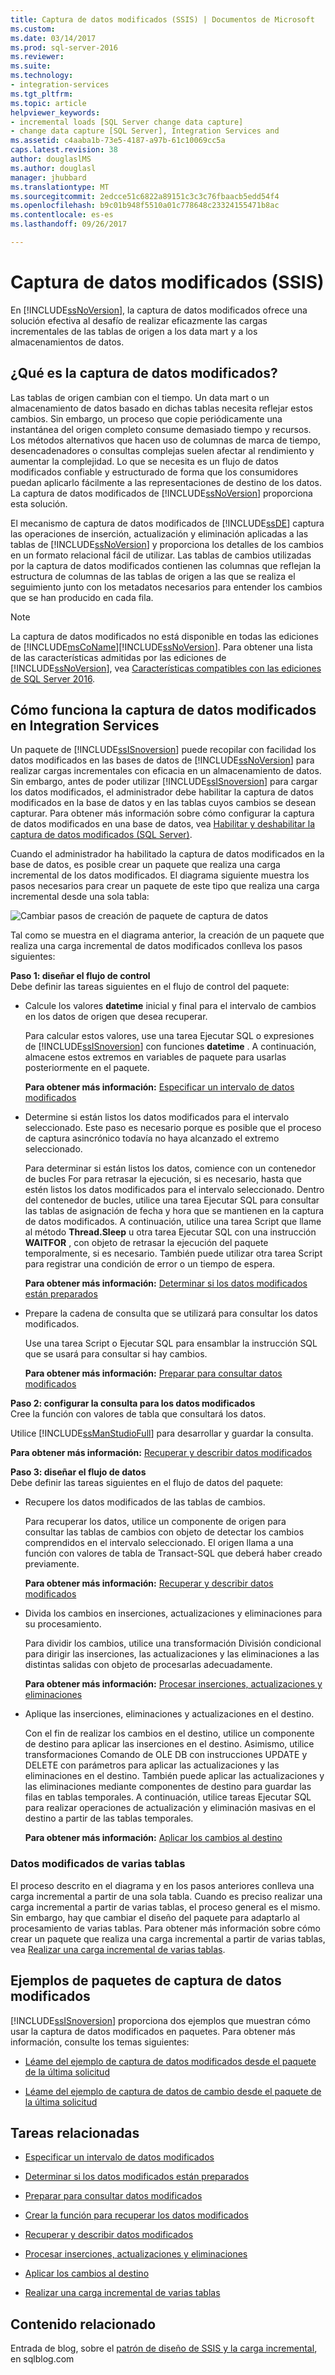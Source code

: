 ```yaml
---
title: Captura de datos modificados (SSIS) | Documentos de Microsoft
ms.custom: 
ms.date: 03/14/2017
ms.prod: sql-server-2016
ms.reviewer: 
ms.suite: 
ms.technology:
- integration-services
ms.tgt_pltfrm: 
ms.topic: article
helpviewer_keywords:
- incremental loads [SQL Server change data capture]
- change data capture [SQL Server], Integration Services and
ms.assetid: c4aaba1b-73e5-4187-a97b-61c10069cc5a
caps.latest.revision: 38
author: douglaslMS
ms.author: douglasl
manager: jhubbard
ms.translationtype: MT
ms.sourcegitcommit: 2edcce51c6822a89151c3c3c76fbaacb5edd54f4
ms.openlocfilehash: b9c01b948f5510a01c778648c23324155471b8ac
ms.contentlocale: es-es
ms.lasthandoff: 09/26/2017

---
```

# <a name="change-data-capture-ssis"></a>Captura de datos modificados (SSIS)
  En [!INCLUDE[ssNoVersion](../../includes/ssnoversion-md.md)], la captura de datos modificados ofrece una solución efectiva al desafío de realizar eficazmente las cargas incrementales de las tablas de origen a los data mart y a los almacenamientos de datos.  
  
## <a name="what-is-change-data-capture"></a>¿Qué es la captura de datos modificados?  
 Las tablas de origen cambian con el tiempo. Un data mart o un almacenamiento de datos basado en dichas tablas necesita reflejar estos cambios. Sin embargo, un proceso que copie periódicamente una instantánea del origen completo consume demasiado tiempo y recursos. Los métodos alternativos que hacen uso de columnas de marca de tiempo, desencadenadores o consultas complejas suelen afectar al rendimiento y aumentar la complejidad. Lo que se necesita es un flujo de datos modificados confiable y estructurado de forma que los consumidores puedan aplicarlo fácilmente a las representaciones de destino de los datos. La captura de datos modificados de [!INCLUDE[ssNoVersion](../../includes/ssnoversion-md.md)] proporciona esta solución.  
  
 El mecanismo de captura de datos modificados de [!INCLUDE[ssDE](../../includes/ssde-md.md)] captura las operaciones de inserción, actualización y eliminación aplicadas a las tablas de [!INCLUDE[ssNoVersion](../../includes/ssnoversion-md.md)] y proporciona los detalles de los cambios en un formato relacional fácil de utilizar. Las tablas de cambios utilizadas por la captura de datos modificados contienen las columnas que reflejan la estructura de columnas de las tablas de origen a las que se realiza el seguimiento junto con los metadatos necesarios para entender los cambios que se han producido en cada fila.  
  
> [!NOTE]  
>  La captura de datos modificados no está disponible en todas las ediciones de [!INCLUDE[msCoName](../../includes/msconame-md.md)][!INCLUDE[ssNoVersion](../../includes/ssnoversion-md.md)]. Para obtener una lista de las características admitidas por las ediciones de [!INCLUDE[ssNoVersion](../../includes/ssnoversion-md.md)], vea [Características compatibles con las ediciones de SQL Server 2016](~/sql-server/editions-and-supported-features-for-sql-server-2016.md).  
  
## <a name="how-change-data-capture-works-in-integration-services"></a>Cómo funciona la captura de datos modificados en Integration Services  
 Un paquete de [!INCLUDE[ssISnoversion](../../includes/ssisnoversion-md.md)] puede recopilar con facilidad los datos modificados en las bases de datos de [!INCLUDE[ssNoVersion](../../includes/ssnoversion-md.md)] para realizar cargas incrementales con eficacia en un almacenamiento de datos. Sin embargo, antes de poder utilizar [!INCLUDE[ssISnoversion](../../includes/ssisnoversion-md.md)] para cargar los datos modificados, el administrador debe habilitar la captura de datos modificados en la base de datos y en las tablas cuyos cambios se desean capturar. Para obtener más información sobre cómo configurar la captura de datos modificados en una base de datos, vea [Habilitar y deshabilitar la captura de datos modificados &#40;SQL Server&#41;](../../relational-databases/track-changes/enable-and-disable-change-data-capture-sql-server.md).  
  
 Cuando el administrador ha habilitado la captura de datos modificados en la base de datos, es posible crear un paquete que realiza una carga incremental de los datos modificados. El diagrama siguiente muestra los pasos necesarios para crear un paquete de este tipo que realiza una carga incremental desde una sola tabla:  
  
 ![Cambiar pasos de creación de paquete de captura de datos](../../integration-services/change-data-capture/media/cdc-package-creation.gif "cambiar pasos de creación de paquete de captura de datos")  
  
 Tal como se muestra en el diagrama anterior, la creación de un paquete que realiza una carga incremental de datos modificados conlleva los pasos siguientes:  
  
 **Paso 1: diseñar el flujo de control**  
 Debe definir las tareas siguientes en el flujo de control del paquete:  
  
-   Calcule los valores **datetime** inicial y final para el intervalo de cambios en los datos de origen que desea recuperar.  
  
     Para calcular estos valores, use una tarea Ejecutar SQL o expresiones de [!INCLUDE[ssISnoversion](../../includes/ssisnoversion-md.md)] con funciones **datetime** . A continuación, almacene estos extremos en variables de paquete para usarlas posteriormente en el paquete.  
  
     **Para obtener más información:** [Especificar un intervalo de datos modificados](../../integration-services/change-data-capture/specify-an-interval-of-change-data.md)  
  
-   Determine si están listos los datos modificados para el intervalo seleccionado. Este paso es necesario porque es posible que el proceso de captura asincrónico todavía no haya alcanzado el extremo seleccionado.  
  
     Para determinar si están listos los datos, comience con un contenedor de bucles For para retrasar la ejecución, si es necesario, hasta que estén listos los datos modificados para el intervalo seleccionado. Dentro del contenedor de bucles, utilice una tarea Ejecutar SQL para consultar las tablas de asignación de fecha y hora que se mantienen en la captura de datos modificados. A continuación, utilice una tarea Script que llame al método **Thread.Sleep** u otra tarea Ejecutar SQL con una instrucción **WAITFOR** , con objeto de retrasar la ejecución del paquete temporalmente, si es necesario. También puede utilizar otra tarea Script para registrar una condición de error o un tiempo de espera.  
  
     **Para obtener más información:** [Determinar si los datos modificados están preparados](../../integration-services/change-data-capture/determine-whether-the-change-data-is-ready.md)  
  
-   Prepare la cadena de consulta que se utilizará para consultar los datos modificados.  
  
     Use una tarea Script o Ejecutar SQL para ensamblar la instrucción SQL que se usará para consultar si hay cambios.  
  
     **Para obtener más información:** [Preparar para consultar datos modificados](../../integration-services/change-data-capture/prepare-to-query-for-the-change-data.md)  
  
 **Paso 2: configurar la consulta para los datos modificados**  
 Cree la función con valores de tabla que consultará los datos.  
  
 Utilice [!INCLUDE[ssManStudioFull](../../includes/ssmanstudiofull-md.md)] para desarrollar y guardar la consulta.  
  
 **Para obtener más información:** [Recuperar y describir datos modificados](../../integration-services/change-data-capture/retrieve-and-understand-the-change-data.md)  
  
 **Paso 3: diseñar el flujo de datos**  
 Debe definir las tareas siguientes en el flujo de datos del paquete:  
  
-   Recupere los datos modificados de las tablas de cambios.  
  
     Para recuperar los datos, utilice un componente de origen para consultar las tablas de cambios con objeto de detectar los cambios comprendidos en el intervalo seleccionado. El origen llama a una función con valores de tabla de Transact-SQL que deberá haber creado previamente.  
  
     **Para obtener más información:** [Recuperar y describir datos modificados](../../integration-services/change-data-capture/retrieve-and-understand-the-change-data.md)  
  
-   Divida los cambios en inserciones, actualizaciones y eliminaciones para su procesamiento.  
  
     Para dividir los cambios, utilice una transformación División condicional para dirigir las inserciones, las actualizaciones y las eliminaciones a las distintas salidas con objeto de procesarlas adecuadamente.  
  
     **Para obtener más información:** [Procesar inserciones, actualizaciones y eliminaciones](../../integration-services/change-data-capture/process-inserts-updates-and-deletes.md)  
  
-   Aplique las inserciones, eliminaciones y actualizaciones en el destino.  
  
     Con el fin de realizar los cambios en el destino, utilice un componente de destino para aplicar las inserciones en el destino. Asimismo, utilice transformaciones Comando de OLE DB con instrucciones UPDATE y DELETE con parámetros para aplicar las actualizaciones y las eliminaciones en el destino. También puede aplicar las actualizaciones y las eliminaciones mediante componentes de destino para guardar las filas en tablas temporales. A continuación, utilice tareas Ejecutar SQL para realizar operaciones de actualización y eliminación masivas en el destino a partir de las tablas temporales.  
  
     **Para obtener más información:** [Aplicar los cambios al destino](../../integration-services/change-data-capture/apply-the-changes-to-the-destination.md)  
  
### <a name="change-data-from-multiple-tables"></a>Datos modificados de varias tablas  
 El proceso descrito en el diagrama y en los pasos anteriores conlleva una carga incremental a partir de una sola tabla. Cuando es preciso realizar una carga incremental a partir de varias tablas, el proceso general es el mismo. Sin embargo, hay que cambiar el diseño del paquete para adaptarlo al procesamiento de varias tablas. Para obtener más información sobre cómo crear un paquete que realiza una carga incremental a partir de varias tablas, vea [Realizar una carga incremental de varias tablas](../../integration-services/change-data-capture/perform-an-incremental-load-of-multiple-tables.md).  
  
## <a name="samples-of-change-data-capture-packages"></a>Ejemplos de paquetes de captura de datos modificados  
 [!INCLUDE[ssISnoversion](../../includes/ssisnoversion-md.md)] proporciona dos ejemplos que muestran cómo usar la captura de datos modificados en paquetes. Para obtener más información, consulte los temas siguientes:  
  
-   [Léame del ejemplo de captura de datos modificados desde el paquete de la última solicitud](http://go.microsoft.com/fwlink/?LinkId=133507)  
  
-   [Léame del ejemplo de captura de datos de cambio desde el paquete de la última solicitud](http://go.microsoft.com/fwlink/?LinkId=133508)  
  
## <a name="related-tasks"></a>Tareas relacionadas  
  
-   [Especificar un intervalo de datos modificados](../../integration-services/change-data-capture/specify-an-interval-of-change-data.md)  
  
-   [Determinar si los datos modificados están preparados](../../integration-services/change-data-capture/determine-whether-the-change-data-is-ready.md)  
  
-   [Preparar para consultar datos modificados](../../integration-services/change-data-capture/prepare-to-query-for-the-change-data.md)  
  
-   [Crear la función para recuperar los datos modificados](../../integration-services/change-data-capture/create-the-function-to-retrieve-the-change-data.md)  
  
-   [Recuperar y describir datos modificados](../../integration-services/change-data-capture/retrieve-and-understand-the-change-data.md)  
  
-   [Procesar inserciones, actualizaciones y eliminaciones](../../integration-services/change-data-capture/process-inserts-updates-and-deletes.md)  
  
-   [Aplicar los cambios al destino](../../integration-services/change-data-capture/apply-the-changes-to-the-destination.md)  
  
-   [Realizar una carga incremental de varias tablas](../../integration-services/change-data-capture/perform-an-incremental-load-of-multiple-tables.md)  
  
## <a name="related-content"></a>Contenido relacionado  
 Entrada de blog, sobre el [patrón de diseño de SSIS y la carga incremental](http://go.microsoft.com/fwlink/?LinkId=217679), en sqlblog.com  
  
  

